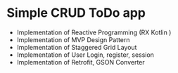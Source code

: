 # Simple CRUD ToDo app

- Implementation of Reactive Programming (RX Kotlin )
- Implementation of MVP Design Pattern
- Implementation of Staggered Grid Layout
- Implementation of User Login, register, session
- Implementation of Retrofit, GSON Converter
